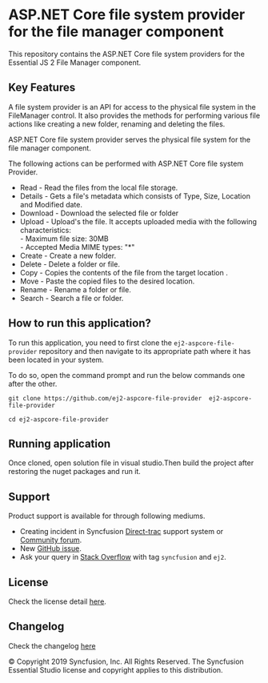 # ASP.NET Core file system provider for the file manager component

This repository contains the ASP.NET Core file system providers for the Essential JS 2 File Manager component.

## Key Features

A file system provider is an API for access to the physical file system in the FileManager control. It also provides the methods for performing various file actions like creating a new folder, renaming and deleting the files.

ASP.NET Core file system provider serves the physical file system for the file manager component.

The following actions can be performed with ASP.NET Core file system Provider.

- Read      - Read the files from the local file storage.
- Details   - Gets a file's metadata which consists of Type, Size, Location and Modified date.
- Download  - Download the selected file or folder
- Upload    - Upload's the file. It accepts uploaded media with the following characteristics: <br />
                - Maximum file size:  30MB <br />
                - Accepted Media MIME types: "*" <br />
- Create    - Create a new folder.
- Delete    - Delete a folder or file.
- Copy      - Copies the contents of the file from the target location .
- Move      - Paste the copied files to the desired location.
- Rename    - Rename a folder or file.
- Search    - Search a file or folder.

## How to run this application?

To run this application, you need to first clone the `ej2-aspcore-file-provider` repository and then navigate to its appropriate path where it has been located in your system.

To do so, open the command prompt and run the below commands one after the other.

```
git clone https://github.com/ej2-aspcore-file-provider  ej2-aspcore-file-provider

cd ej2-aspcore-file-provider

```

## Running application

Once cloned, open solution file in visual studio.Then build the project after restoring the nuget packages and run it.

## Support

Product support is available for through following mediums.

* Creating incident in Syncfusion [Direct-trac](https://www.syncfusion.com/support/directtrac/incidents?utm_source=npm&utm_campaign=filemanager) support system or [Community forum](https://www.syncfusion.com/forums/essential-js2?utm_source=npm&utm_campaign=filemanager).
* New [GitHub issue](https://github.com/syncfusion/ej2-javascript-ui-controls/issues/new).
* Ask your query in [Stack Overflow](https://stackoverflow.com/?utm_source=npm&utm_campaign=filemanager) with tag `syncfusion` and `ej2`.

## License

Check the license detail [here](https://github.com/syncfusion/ej2-javascript-ui-controls/blob/master/license).

## Changelog

Check the changelog [here](https://github.com/syncfusion/ej2-javascript-ui-controls/blob/master/controls/filemanager/CHANGELOG.md)

© Copyright 2019 Syncfusion, Inc. All Rights Reserved. The Syncfusion Essential Studio license and copyright applies to this distribution.
